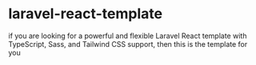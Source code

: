 # laravel-react-template
if you are looking for a powerful and flexible Laravel React template with TypeScript, Sass, and Tailwind CSS support, then this is the template for you
